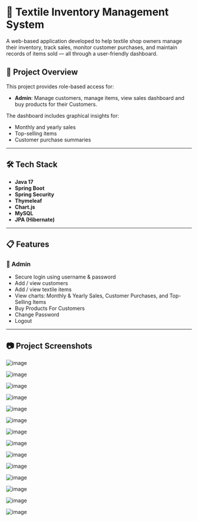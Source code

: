 # 🧵 Textile Inventory Management System

A web-based application developed to help textile shop owners manage their inventory, track sales, monitor customer purchases, and maintain records of items sold — all through a user-friendly dashboard.

## 📌 Project Overview

This project provides role-based access for:
- **Admin**: Manage customers, manage items, view sales dashboard and buy products for their Customers.

The dashboard includes graphical insights for:
- Monthly and yearly sales
- Top-selling items
- Customer purchase summaries

---

## 🛠️ Tech Stack

- **Java 17**
- **Spring Boot**
- **Spring Security**
- **Thymeleaf**
- **Chart.js**
- **MySQL**
- **JPA (Hibernate)**

---

## 📋 Features

### 👤 Admin
- Secure login using username & password
- Add / view customers
- Add / view textile items
- View charts: Monthly & Yearly Sales, Customer Purchases, and Top-Selling Items
- Buy Products For Customers
- Change Password
- Logout

---

## 📷 Project Screenshots
![image](https://github.com/user-attachments/assets/85bb4de6-dd0d-49ad-b5a6-402e94feecd2)

![image](https://github.com/user-attachments/assets/f9238e81-3877-41ce-bd29-5dab5f35a276)

![image](https://github.com/user-attachments/assets/75071a80-0068-48d8-8a1b-07d43487a977)

![image](https://github.com/user-attachments/assets/2c441ee2-542f-4627-94d0-a4918edf0f58)

![image](https://github.com/user-attachments/assets/dc4016e9-65bd-406e-91f0-31f20a5b162f)

![image](https://github.com/user-attachments/assets/5da8933b-20fb-4925-b2df-e760714347b3)

![image](https://github.com/user-attachments/assets/bedf0080-56bb-47b4-b7cd-0af922482536)

![image](https://github.com/user-attachments/assets/b1b381a4-3fe8-4200-b345-98937d4db0d7)

![image](https://github.com/user-attachments/assets/31b52a67-ce33-44bb-9add-3d576018c67d)

![image](https://github.com/user-attachments/assets/aa3d826d-6bbe-4ff3-8d4e-0a32b37cade4)

![image](https://github.com/user-attachments/assets/bacf820d-f743-4114-8801-faaa231b1399)

![image](https://github.com/user-attachments/assets/151f3117-636e-43a6-8dfd-9162c131f106)

![image](https://github.com/user-attachments/assets/ee5d890e-123a-4b32-b58a-8be157f7f0c3)

![image](https://github.com/user-attachments/assets/bc966c1d-27cd-41f4-84ed-96691d7841ad)

